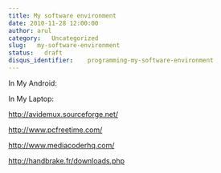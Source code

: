 ```yaml
---
title: My software environment
date: 2010-11-28 12:00:00
author: arul
category:   Uncategorized
slug:   my-software-environment
status:   draft
disqus_identifier:    programming-my-software-environment
---
```


In My Android:

In My Laptop:

<http://avidemux.sourceforge.net/>

<http://www.pcfreetime.com/>

<http://www.mediacoderhq.com/>

<http://handbrake.fr/downloads.php>
